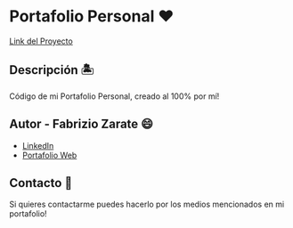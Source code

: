 <h1>Portafolio Personal ❤️</h1>

[Link del Proyecto](https://fabru-dev.netlify.app)

## Descripción 🏝️ 

Código de mi Portafolio Personal, creado al 100% por mí!

## Autor - **Fabrizio Zarate** 😄 

* [LinkedIn](https://www.linkedin.com/in/fabrudev/)
* [Portafolio Web](https://fabru-dev.netlify.app)

## Contacto 👤
Si quieres contactarme puedes hacerlo por los medios mencionados en mi portafolio!
